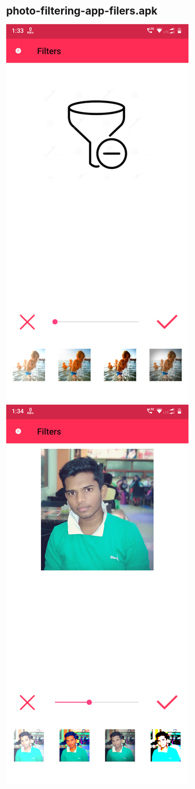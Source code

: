 # photo-filtering-app-filers.apk
![alt text](https://github.com/AbhijeetBharti/photo-filtering-app-filers.apk/blob/master/Screenshot_20190123-013331.png?raw=true)
![alt text](https://github.com/AbhijeetBharti/photo-filtering-app-filers.apk/blob/master/Screenshot_20190123-013420.png?raw=true)
